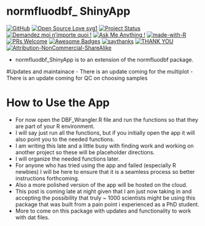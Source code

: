 
<!-- README.md is generated from README.Rmd. Please edit that file -->

# normfluodbf\_ ShinyApp

[![GitHub](https://badgen.net/badge/icon/github?icon=github&label)](https://github.com/AlphaPrime7/normfluodbf_ShinyApp)
[![Open Source Love
svg1](https://badges.frapsoft.com/os/v1/open-source.svg?v=103)](https://github.com/AlphaPrime7/normfluodbf_ShinyApp)
[![Project
Status](https://www.repostatus.org/badges/latest/wip.svg)](https://github.com/AlphaPrime7/normfluodbf_ShinyApp/graphs/contributors)
[![Demandez moi n’importe quoi
!](https://img.shields.io/badge/Demandez%20moi-n'%20importe%20quoi-1abc9c.svg)](mailto:awesome.tingwei@outlook.com)
[![Ask Me Anything
!](https://img.shields.io/badge/Ask%20me-anything-1abc9c.svg)](mailto:awesome.tingwei@outlook.com)
[![made-with-R](https://img.shields.io/badge/Made%20with-Rstudio-1f425f.svg)](https://www.rstudio.com/categories/rstudio-ide/)
[![PRs
Welcome](https://img.shields.io/badge/PRs-welcome-brightgreen.svg?style=flat-square)](http://makeapullrequest.com)
[![Awesome
Badges](https://img.shields.io/badge/badges-awesome-green.svg)](https://github.com/Naereen/badges)
[![saythanks](https://img.shields.io/badge/say-thanks-ff69b4.svg)](mailto:awesome.tingwei@outlook.com)
[![THANK
YOU](https://img.shields.io/badge/THANK-YOU-ff69b4.svg)](mailto:awesome.tingwei@outlook.com)
[![Attribution-NonCommercial-ShareAlike](https://licensebuttons.net/i/l/by-nc-sa/000000/ff/ff/ff/88x31.png)](https://creativecommons.org/licenses/by-nc-sa/2.0/)

- normfluodbf_ShinyApp is to an extension of the normfluodbf package.

\#Updates and maintainace - There is an update coming for the
multiplot - There is an update coming for QC on choosing samples

# How to Use the App

- For now open the DBF_Wrangler.R file and run the functions so that
  they are part of your R environment.
- I will say just run all the functions, but if you initially open the
  app it will also point you to the needed functions.
- I am writing this late and a little busy with finding work and working
  on another project so these will be placeholder directions.
- I will organize the needed functions later.
- For anyone who has tried using the app and failed (especially R
  newbies) I will be here to ensure that it is a seamless process so
  better instructions forthcoming.
- Also a more polished version of the app will be hosted on the cloud.
- This post is coming late at night given that I am just now taking in
  and accepting the possibility that truly ~ 1000 scientists might be
  using this package that was built from a pain point i experienced as a
  PhD student.
- More to come on this package with updates and functionality to work
  with dat files.
